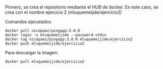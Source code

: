 Primero, se crea el repositorio mediante el HUB de docker. En este caso, se crea con el nombre ejercicio 2 (mluquemeijide/ejercicio2)

Comandos ejecutados:
```
docker pull nicopaez/pingapp:3.0.0
docker login -u mluquemeijide --password-stdin
docker tag nicopaez/pingapp:3.0.0 mluquemeijide/ejercicio2
docker push mluquemeijide/ejercicio2
```
Para descargar la imagen:
```
docker pull mluquemeijide/ejercicio2
```
